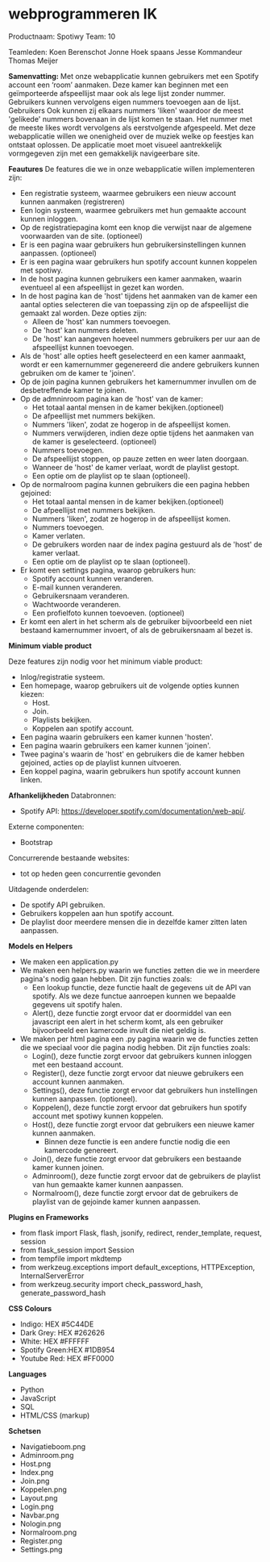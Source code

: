 # webprogrammeren IK
Productnaam: Spotiwy
Team: 10

Teamleden:
Koen Berenschot
Jonne Hoek spaans 
Jesse Kommandeur
Thomas Meijer


**Samenvatting:**
Met onze webapplicatie kunnen gebruikers met een Spotify account een ‘room’ aanmaken. 
Deze kamer kan beginnen met een geïmporteerde afspeellijst maar ook als lege lijst zonder nummer. 
Gebruikers kunnen vervolgens eigen nummers  toevoegen aan de lijst. Gebruikers Ook kunnen zij 
elkaars nummers 'liken' waardoor de meest 'gelikede' nummers bovenaan in de lijst komen te staan. 
Het nummer met de meeste likes wordt vervolgens als eerstvolgende afgespeeld. 
Met deze webapplicatie willen we onenigheid over de muziek welke op feestjes kan ontstaat oplossen. 
De applicatie moet moet visueel aantrekkelijk vormgegeven zijn met een gemakkelijk navigeerbare site.

**Feautures**
De features die we in onze webapplicatie willen implementeren zijn: 
- Een registratie systeem, waarmee gebruikers een nieuw account kunnen aanmaken (registreren)
- Een login systeem, waarmee gebruikers met hun gemaakte account kunnen inloggen. 
- Op de registratiepagina komt een knop die verwijst naar de algemene voorwaarden van de site. (optioneel)
- Er is een pagina waar gebruikers hun gebruikersinstellingen kunnen aanpassen. (optioneel)
- Er is een pagina waar gebruikers hun spotify account kunnen koppelen met spotiwy.
- In de host pagina kunnen gebruikers een kamer aanmaken, waarin eventueel al een afspeellijst in gezet kan worden. 
- In de host pagina kan de 'host' tijdens het aanmaken van de kamer een aantal opties selecteren die van toepassing zijn op de afspeellijst die gemaakt zal worden. 
  Deze opties zijn:
	- Alleen de 'host' kan nummers toevoegen.
	- De 'host' kan nummers deleten.
	- De 'host' kan aangeven hoeveel nummers gebruikers per uur aan de afspeellijst kunnen toevoegen. 
- Als de 'host' alle opties heeft geselecteerd en een kamer aanmaakt, wordt er een kamernummer gegenereerd die andere gebruikers kunnen gebruiken om de kamer te 'joinen'. 
- Op de join pagina kunnen gebruikers het kamernummer invullen om de desbetreffende kamer te joinen. 
- Op de admninroom pagina kan de 'host' van de kamer:
	- Het totaal aantal mensen in de kamer bekijken.(optioneel)
	- De afpeellijst met nummers bekijken. 
	- Nummers 'liken', zodat ze hogerop in de afspeellijst komen. 
	- Nummers verwijderen, indien deze optie tijdens het aanmaken van de kamer is geselecteerd. (optioneel)
	- Nummers toevoegen.
	- De afspeellijst stoppen, op pauze zetten en weer laten doorgaan.
	- Wanneer de 'host' de kamer verlaat, wordt de playlist gestopt.
	- Een optie om de playlist op te slaan (optioneel). 
- Op de normalroom pagina kunnen gebruikers die een pagina hebben gejoined:
	- Het totaal aantal mensen in de kamer bekijken.(optioneel)
	- De afpeellijst met nummers bekijken.
	- Nummers 'liken', zodat ze hogerop in de afspeellijst komen.
	- Nummers toevoegen.
	- Kamer verlaten.
	- De gebruikers worden naar de index pagina gestuurd als de 'host' de kamer verlaat.
	- Een optie om de playlist op te slaan (optioneel).
- Er komt een settings pagina, waarop gebruikers hun:
	- Spotify account kunnen veranderen.
	- E-mail kunnen veranderen. 
	- Gebruikersnaam veranderen.
	- Wachtwoorde veranderen.
	- Een profielfoto kunnen toevoeven. (optioneel)
- Er komt een alert in het scherm als de gebruiker bijvoorbeeld een niet bestaand kamernummer invoert, of als de gebruikersnaam al bezet is. 

**Minimum viable product**

Deze features zijn nodig voor het minimum viable product:
- Inlog/registratie systeem.
- Een homepage, waarop gebruikers uit de volgende opties kunnen kiezen:
	- Host.
	- Join.
	- Playlists bekijken.
	- Koppelen aan spotify account. 
- Een pagina waarin gebruikers een kamer kunnen 'hosten'. 
- Een pagina waarin gebruikers een kamer kunnen 'joinen'.
- Twee pagina's waarin de 'host' en gebruikers die de kamer hebben gejoined, acties op de playlist kunnen uitvoeren. 
- Een koppel pagina, waarin gebruikers hun spotify account kunnen linken. 

**Afhankelijkheden**
Databronnen: 
- Spotify API: https://developer.spotify.com/documentation/web-api/.

Externe componenten:
- Bootstrap

Concurrerende bestaande websites:
- tot op heden geen concurrentie gevonden

Uitdagende  onderdelen: 
- De spotify API gebruiken.
- Gebruikers koppelen aan hun spotify account. 
- De playlist door meerdere mensen die in dezelfde kamer zitten laten aanpassen. 

**Models en Helpers**
- We maken een application.py
- We maken een helpers.py waarin we functies zetten die we in meerdere pagina's nodig gaan hebben.
Dit zijn functies zoals:
	- Een lookup functie, deze functie haalt de gegevens uit de API van spotify. Als we deze functue aanroepen kunnen we bepaalde gegevens uit spotify halen. 
	- Alert(), deze functie zorgt ervoor dat er doormiddel van een javascript een alert in het scherm komt, als een gebruiker bijvoorbeeld een kamercode invult die niet geldig is. 
- We maken per html pagina een .py pagina waarin we de functies zetten die we speciaal voor die pagina nodig hebben.
Dit zijn functies zoals:
	- Login(), deze functie zorgt ervoor dat gebruikers kunnen inloggen met een bestaand account. 
	- Register(), deze functie zorgt ervoor dat nieuwe gebruikers een account kunnen aanmaken. 
	- Settings(), deze functie zorgt ervoor dat gebruikers hun instellingen kunnen aanpassen. (optioneel).
	- Koppelen(), deze functie zorgt ervoor dat gebruikers hun spotify account met spotiwy kunnen koppelen.
	-  Host(), deze functie zorgt ervoor dat gebruikers een nieuwe kamer kunnen aanmaken. 
		- Binnen deze functie is een andere functie nodig die een kamercode genereert. 
	- Join(), deze functie zorgt ervoor dat gebruikers een bestaande kamer kunnen joinen. 
	- Adminroom(), deze functie zorgt ervoor dat de gebruikers de playlist van hun gemaakte kamer kunnen aanpassen.
	- Normalroom(), deze functie zorgt ervoor dat de gebruikers de playlist van de gejoinde kamer kunnen aanpassen. 

**Plugins en Frameworks**

- from flask import Flask, flash, jsonify, redirect, render_template, request, session
- from flask_session import Session
- from tempfile import mkdtemp
- from werkzeug.exceptions import default_exceptions, HTTPException, InternalServerError
- from werkzeug.security import check_password_hash, generate_password_hash

**CSS Colours**

- Indigo: 	HEX #5C44DE
- Dark Grey: 	HEX #262626
- White:	HEX #FFFFFF
- Spotify Green:HEX #1DB954
- Youtube Red:	HEX #FF0000

**Languages**
- Python
- JavaScript
- SQL
- HTML/CSS (markup)

**Schetsen**

- Navigatieboom.png
- Adminroom.png
- Host.png
- Index.png
- Join.png
- Koppelen.png
- Layout.png
- Login.png
- Navbar.png
- Nologin.png
- Normalroom.png
- Register.png
- Settings.png
